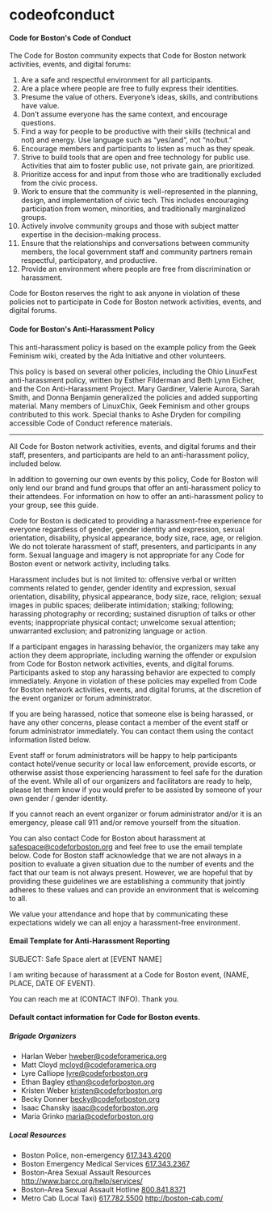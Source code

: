 codeofconduct
=============

#### Code for Boston's Code of Conduct

The Code for Boston community expects that Code for Boston network activities, events, and digital forums:

1. Are a safe and respectful environment for all participants.
2. Are a place where people are free to fully express their identities.
3. Presume the value of others. Everyone’s ideas, skills, and contributions have value.
4. Don’t assume everyone has the same context, and encourage questions.
5. Find a way for people to be productive with their skills (technical and not) and energy. Use language such as “yes/and”, not “no/but.”
6. Encourage members and participants to listen as much as they speak.
7. Strive to build tools that are open and free technology for public use. Activities that aim to foster public use, not private gain, are prioritized.
8. Prioritize access for and input from those who are traditionally excluded from the civic process.
9. Work to ensure that the community is well-represented in the planning, design, and implementation of civic tech. This includes encouraging participation from women, minorities, and traditionally marginalized groups.
10. Actively involve community groups and those with subject matter expertise in the decision-making process.
11. Ensure that the relationships and conversations between community members, the local government staff and community partners remain respectful, participatory, and productive.
12. Provide an environment where people are free from discrimination or harassment.

Code for Boston reserves the right to ask anyone in violation of these policies not to participate in Code for Boston network activities, events, and digital forums.


#### Code for Boston's Anti-Harassment Policy

This anti-harassment policy is based on the example policy from the Geek Feminism wiki, created by the Ada Initiative and other volunteers.

This policy is based on several other policies, including the Ohio LinuxFest anti-harassment policy, written by Esther Filderman and Beth Lynn Eicher, and the Con Anti-Harassment Project. Mary Gardiner, Valerie Aurora, Sarah Smith, and Donna Benjamin generalized the policies and added supporting material. Many members of LinuxChix, Geek Feminism and other groups contributed to this work. Special thanks to Ashe Dryden for compiling accessible Code of Conduct reference materials.

* * *

All Code for Boston network activities, events, and digital forums and their staff, presenters, and participants are held to an anti-harassment policy, included below.

In addition to governing our own events by this policy, Code for Boston will only lend our brand and fund groups that offer an anti-harassment policy to their attendees. For information on how to offer an anti-harassment policy to your group, see this guide.

Code for Boston is dedicated to providing a harassment-free experience for everyone regardless of gender, gender identity and expression, sexual orientation, disability, physical appearance, body size, race, age, or religion. We do not tolerate harassment of staff, presenters, and participants in any form. Sexual language and imagery is not appropriate for any Code for Boston event or network activity, including talks.

Harassment includes but is not limited to: offensive verbal or written comments related to gender, gender identity and expression, sexual orientation, disability, physical appearance, body size, race, religion; sexual images in public spaces; deliberate intimidation; stalking; following; harassing photography or recording; sustained disruption of talks or other events; inappropriate physical contact; unwelcome sexual attention; unwarranted exclusion; and patronizing language or action.

If a participant engages in harassing behavior, the organizers may take any action they deem appropriate, including warning the offender or expulsion from Code for Boston network activities, events, and digital forums. Participants asked to stop any harassing behavior are expected to comply immediately. Anyone in violation of these policies may expelled from Code for Boston network activities, events, and digital forums, at the discretion of the event organizer or forum administrator.

If you are being harassed, notice that someone else is being harassed, or have any other concerns, please contact a member of the event staff or forum administrator immediately. You can contact them using the contact information listed below.

Event staff or forum administrators will be happy to help participants contact hotel/venue security or local law enforcement, provide escorts, or otherwise assist those experiencing harassment to feel safe for the duration of the event. While all of our organizers and facilitators are ready to help, please let them know if you would prefer to be assisted by someone of your own gender / gender identity.

If you cannot reach an event organizer or forum administrator and/or it is an emergency, please call 911 and/or remove yourself from the situation.

You can also contact Code for Boston about harassment at safespace@codeforboston.org and feel free to use the email template below. Code for Boston staff acknowledge that we are not always in a position to evaluate a given situation due to the number of events and the fact that our team is not always present. However, we are hopeful that by providing these guidelines we are establishing a community that jointly adheres to these values and can provide an environment that is welcoming to all.

We value your attendance and hope that by communicating these expectations widely we can all enjoy a harassment-free environment.

#### Email Template for Anti-Harassment Reporting

SUBJECT: Safe Space alert at [EVENT NAME]

I am writing because of harassment at a Code for Boston event, (NAME, PLACE, DATE OF EVENT).

You can reach me at (CONTACT INFO). Thank you.

#### Default contact information for Code for Boston events.

##### Brigade Organizers

- Harlan Weber hweber@codeforamerica.org
- Matt Cloyd mcloyd@codeforamerica.org
- Lyre Calliope lyre@codeforboston.org
- Ethan Bagley ethan@codeforboston.org
- Kristen Weber kristen@codeforboston.org
- Becky Donner becky@codeforboston.org
- Isaac Chansky isaac@codeforboston.org
- Maria Grinko maria@codeforboston.org

##### Local Resources

- Boston Police, non-emergency [617.343.4200](tel:617.343.4200)
- Boston Emergency Medical Services [617.343.2367](tel:617.343.2367)
- Boston-Area Sexual Assault Resources http://www.barcc.org/help/services/
- Boston-Area Sexual Assault Hotline [800.841.8371](tel:800.841.8371)
- Metro Cab (Local Taxi) [617.782.5500](tel:617.782.5500) http://boston-cab.com/

